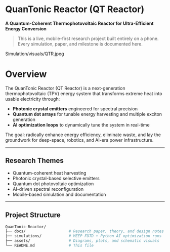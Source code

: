 # QuanTonic Reactor (QT Reactor)

**A Quantum-Coherent Thermophotovoltaic Reactor for Ultra-Efficient Energy Conversion**

> This is a live, mobile-first research project built entirely on a phone. Every simulation, paper, and milestone is documented here.

Simulation/visuals/QTR.jpeg

# Overview

The QuanTonic Reactor (QT Reactor) is a next-generation thermophotovoltaic (TPV) energy system that transforms extreme heat into usable electricity through:

- **Photonic crystal emitters** engineered for spectral precision  
- **Quantum dot arrays** for tunable energy harvesting and multiple exciton generation  
- **AI optimization loops** to dynamically tune the system in real-time

The goal: radically enhance energy efficiency, eliminate waste, and lay the groundwork for deep-space, robotics, and AI-era power infrastructure.

---

## Research Themes

- Quantum-coherent heat harvesting  
- Photonic crystal-based selective emitters  
- Quantum dot photovoltaic optimization  
- AI-driven spectral reconfiguration  
- Mobile-based simulation and documentation

---

## Project Structure

```bash
QuanTonic-Reactor/
├── docs/                   # Research paper, theory, and design notes
├── simulations/            # MEEP FDTD + Python AI optimization runs
├── assets/                 # Diagrams, plots, and schematic visuals
└── README.md               # This file
